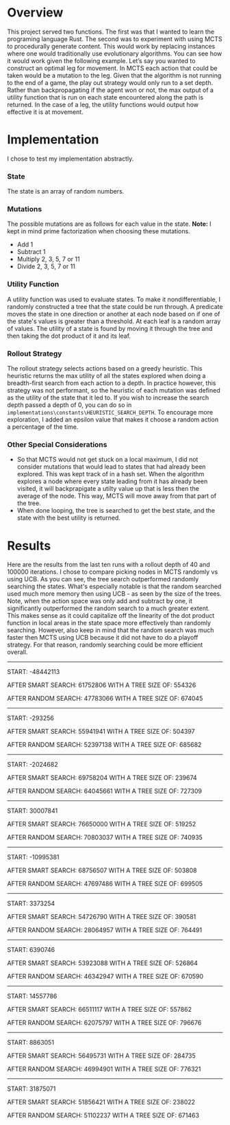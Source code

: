 # Overview
This project served two functions. The first was that I wanted to learn the programing language Rust. The second was  to experiment with using MCTS to procedurally generate content. This would work by replacing instances where one would traditionally use evolutionary algorithms. You can see how it would work given the following example. Let’s say you wanted to construct an optimal leg for movement. In MCTS each action that could be taken would be a mutation to the leg. Given that the algorithm is not running to the end of a game, the play out strategy would only run to a set depth. Rather than backpropagating if the agent won or not, the max output of a utility function that is run on each state encountered along the path is returned. In the case of a leg, the utility functions would output how effective it is at movement.

# Implementation
I chose to test my implementation abstractly. 

### **State**
The state is an array of random numbers.

### **Mutations**
The possible mutations are as follows for each value in the state. **Note:** I kept in mind prime factorization when choosing these mutations.
* Add 1
* Subtract 1
* Multiply 2, 3, 5, 7 or 11
* Divide 2, 3, 5, 7 or 11

### **Utility Function**
A utility function was used to evaluate states. To make it nondifferentiable, I randomly constructed a tree that the state could be run through. A predicate moves the state in one direction or another at each node based on if one of the state's values is greater than a threshold. At each leaf is a random array of values. The utility of a state is found by moving it through the tree and then taking the dot product of it and its leaf.

### **Rollout Strategy**
The rollout strategy selects actions based on a greedy heuristic. This heuristic returns the max utility of all the states explored when doing a breadth-first search from each action to a depth. In practice however, this strategy was not performant, so the heuristic of each mutation was defined as the utility of the state that it led to. If you wish to increase the search depth passed a depth of 0, you can do so in `implementations\constants\HEURISTIC_SEARCH_DEPTH`. To encourage more exploration, I added an epsilon value that makes it choose a random action a percentage of the time.

### **Other Special Considerations**
* So that MCTS would not get stuck on a local maximum, I did not consider mutations that would lead to states that had already been explored. This was kept track of in a hash set. When the algorithm explores a node where every state leading from it has already been visited, it will backprapigate a utilty value up that is less then the average of the node. This way, MCTS will move away from that part of the tree.
* When done looping, the tree is searched to get the best state, and the state with the best utility is returned.

# Results
Here are the results from the last ten runs with a rollout depth of 40 and 100000 iterations. I chose to compare picking nodes in MCTS randomly vs using UCB. As you can see, the tree search outperformed randomly searching the states. What's especially notable is that the random searched used much more memory then using UCB - as seen by the size of the trees. Note, when the action space was only add and subtract by one, it significantly outperformed the random search to a much greater extent. This makes sense as it could capitalize off the linearity of the dot product function in local areas in the state space more effectively than randomly searching. However, also keep in mind that the random search was much faster then MCTS using UCB because it did not have to do a playoff strategy. For that reason, randomly searching could be more efficient overall.

_______________________________

START: -48442113

AFTER SMART SEARCH: 61752806
WITH A TREE SIZE OF: 554326

AFTER RANDOM SEARCH: 47783066
WITH A TREE SIZE OF: 674045

_______________________________

START: -293256

AFTER SMART SEARCH: 55941941
WITH A TREE SIZE OF: 504397

AFTER RANDOM SEARCH: 52397138
WITH A TREE SIZE OF: 685682

_______________________________

START: -2024682

AFTER SMART SEARCH: 69758204
WITH A TREE SIZE OF: 239674

AFTER RANDOM SEARCH: 64045661
WITH A TREE SIZE OF: 727309

_______________________________

START: 30007841

AFTER SMART SEARCH: 76650000
WITH A TREE SIZE OF: 519252

AFTER RANDOM SEARCH: 70803037
WITH A TREE SIZE OF: 740935

_______________________________

START: -10995381

AFTER SMART SEARCH: 68756507
WITH A TREE SIZE OF: 503808

AFTER RANDOM SEARCH: 47697486
WITH A TREE SIZE OF: 699505

_______________________________

START: 3373254

AFTER SMART SEARCH: 54726790
WITH A TREE SIZE OF: 390581

AFTER RANDOM SEARCH: 28064957
WITH A TREE SIZE OF: 764491

_______________________________

START: 6390746

AFTER SMART SEARCH: 53923088
WITH A TREE SIZE OF: 526864

AFTER RANDOM SEARCH: 46342947
WITH A TREE SIZE OF: 670590

_______________________________

START: 14557786

AFTER SMART SEARCH: 66511117
WITH A TREE SIZE OF: 557862

AFTER RANDOM SEARCH: 62075797
WITH A TREE SIZE OF: 796676

_______________________________

START: 8863051

AFTER SMART SEARCH: 56495731
WITH A TREE SIZE OF: 284735

AFTER RANDOM SEARCH: 46994901
WITH A TREE SIZE OF: 776321

_______________________________

START: 31875071

AFTER SMART SEARCH: 51856421
WITH A TREE SIZE OF: 238022

AFTER RANDOM SEARCH: 51102237
WITH A TREE SIZE OF: 671463
